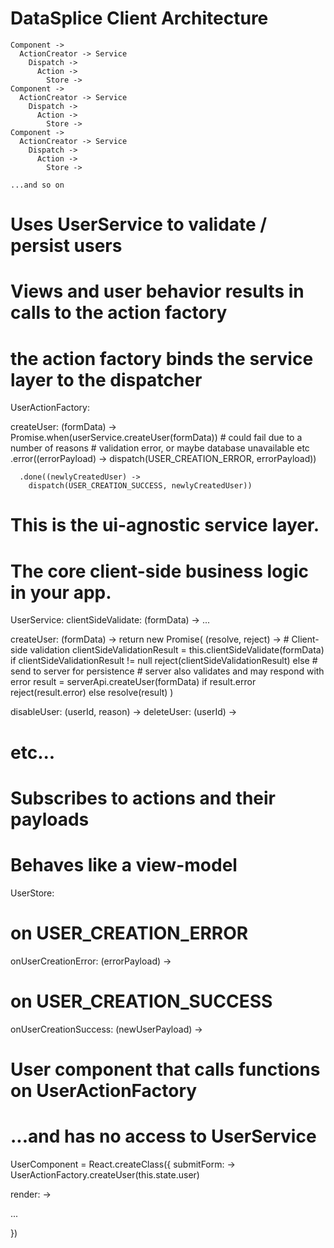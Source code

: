 # DataSplice Client Architecture

```
Component ->
  ActionCreator -> Service
    Dispatch ->
      Action ->
        Store ->
Component ->
  ActionCreator -> Service
    Dispatch ->
      Action ->
        Store ->
Component ->
  ActionCreator -> Service
    Dispatch ->
      Action ->
        Store ->

...and so on
```
# Uses UserService to validate / persist users
# Views and user behavior results in calls to the action factory
# the action factory binds the service layer to the dispatcher
UserActionFactory:


  createUser: (formData) ->
    Promise.when(userService.createUser(formData))
      # could fail due to a number of reasons
      #   validation error, or maybe database unavailable etc
      .error((errorPayload) ->
        dispatch(USER_CREATION_ERROR, errorPayload))


      .done((newlyCreatedUser) ->
        dispatch(USER_CREATION_SUCCESS, newlyCreatedUser))


# This is the ui-agnostic service layer.
# The core client-side business logic in your app.
UserService:
  clientSideValidate: (formData) ->
    ...


  createUser: (formData) ->
    return new Promise( (resolve, reject) ->
      # Client-side validation
      clientSideValidationResult = this.clientSideValidate(formData)
      if clientSideValidationResult != null
        reject(clientSideValidationResult)
      else
        # send to server for persistence
        # server also validates and may respond with error
        result = serverApi.createUser(formData)
        if result.error
          reject(result.error)
        else
          resolve(result)
    )


  disableUser: (userId, reason) ->
  deleteUser: (userId) ->
  # etc...


# Subscribes to actions and their payloads
# Behaves like a view-model
UserStore:


  # on USER_CREATION_ERROR
  onUserCreationError: (errorPayload) ->


  # on USER_CREATION_SUCCESS
  onUserCreationSuccess: (newUserPayload) ->


# User component that calls functions on UserActionFactory
# ...and has no access to UserService
UserComponent = React.createClass({
  submitForm: ->
    UserActionFactory.createUser(this.state.user)


  render: ->
    <form onSubmit={this.submitForm}>...</form>
})
